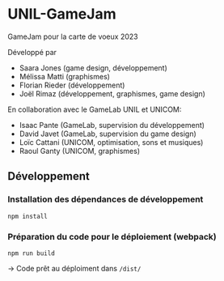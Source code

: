# UNIL-GameJam
GameJam pour la carte de voeux 2023

Développé par
* Saara Jones (game design, développement)
* Mélissa Matti (graphismes)
* Florian Rieder (développement)
* Joël Rimaz (développement, graphismes, game design)

En collaboration avec le GameLab UNIL et UNICOM:
* Isaac Pante (GameLab, supervision du développement)
* David Javet (GameLab, supervision du game design)
* Loïc Cattani (UNICOM, optimisation, sons et musiques)
* Raoul Ganty (UNICOM, graphismes)

## Développement

### Installation des dépendances de développement

`npm install`

### Préparation du code pour le déploiement (webpack)

`npm run build`

→ Code prêt au déploiment dans `/dist/`
